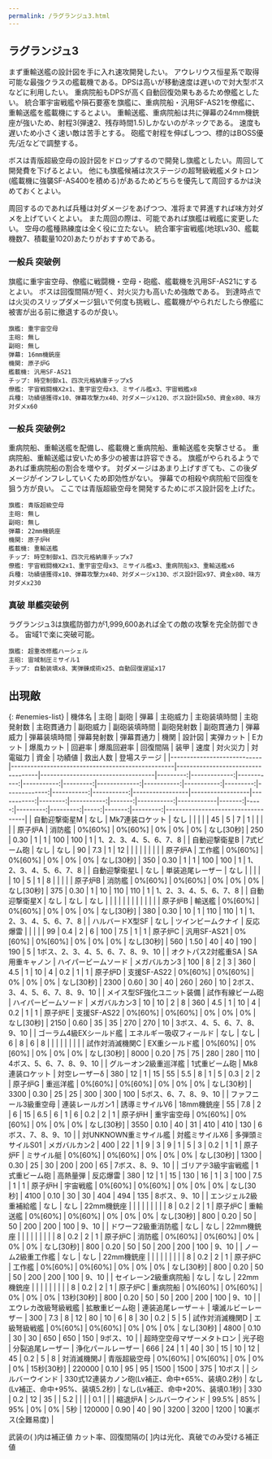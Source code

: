 ```yaml
---
permalink: /ラグランジュ3.html
---
```

## ラグランジュ3

まず重輸送艦の設計図を手に入れ速攻開発したい。
アウレリウス恒星系で取得可能な最強クラスの艦載機である。DPSは高いが移動速度は遅いので対大型ボスなどに利用したい。
重病院船もDPSが高く自動回復効果もあるため僚艦としたい。
統合軍宇宙戦艦や隕石要塞を旗艦に、重病院船・汎用SF-AS21を僚艦に、重輸送艦を艦載機にするとよい。
重輸送艦、重病院船は共に弾幕の24mm機銃座が強いため、射程3(弾速2、残存時間1.5)しかないのがネックである。
速度も遅いため小さく速い敵は苦手とする。
砲艦で射程を伸ばしつつ、標的はBOSS優先/近などで調整する。

ボスは青版超級空母の設計図をドロップするので開発し旗艦としたい。周回して開発費を下げるとよい。
他にも旗艦候補は次ステージの超弩級戦艦メタトロン(艦載機に強襲SF-AS400を積める)があるためどちらを優先して周回するかは決めておくとよい。

周回するのであれば兵種は対ダメージをあげつつ、准将まで昇進すれば味方対ダメを上げていくとよい。
また周回の際は、可能であれば旗艦は戦艦に変更したい。
空母の艦種熟練度は全く役に立たない。
統合軍宇宙戦艦(地球Lv30、艦載機数7、積載量1020)あたりがおすすめである。

### 一般兵 突破例

旗艦に重宇宙空母、僚艦に戦闘機・空母・砲艦、艦載機を汎用SF-AS21にするとよい。
ボスは回復間隔が短く、対火災力も高いため強敵である。
到達時点では火災のスリップダメージ狙いで何度も挑戦し、艦載機がやられだしたら僚艦に被害が出る前に撤退するのが良い。

```
旗艦: 重宇宙空母
主砲: 無し
副砲: 無し
弾幕: 16mm機銃座
機関: 原子炉G
艦載機: 汎用SF-AS21
チップ: 時空制御x1、四次元格納庫チップx5
僚艦: 宇宙戦闘機X2x1、重宇宙空母x3、ミサイル艦x3、宇宙戦艦x8
兵種: 功績値獲得x10、弾幕攻撃力x40、対ダメージx120、ボス設計図x50、資金x80、味方対ダメx60
```

### 一般兵 突破例2

重病院船、重輸送艦を配備し、艦載機と重病院船、重輸送艦を突撃させる。
重病院船、重輸送艦は安いため多少の被害は許容できる。
旗艦がやられるようであれば重病院船の割合を増やす。
対ダメージはあまり上げすぎても、この後ダメージがインフレしていくため即効性がない。
弾幕での相殺や病院船で回復を狙う方が良い。
ここでは青版超級空母を開発するためにボス設計図を上げた。

```
旗艦: 青版超級空母
主砲: 無し
副砲: 無し
弾幕: 22mm機銃座
機関: 原子炉H
艦載機: 重輸送艦
チップ: 時空制御x1、四次元格納庫チップx7
僚艦: 宇宙戦闘機X2x1、重宇宙空母x3、ミサイル艦x3、重病院船x3、重輸送艦x6
兵種: 功績値獲得x10、弾幕攻撃力x40、対ダメージx130、ボス設計図x97、資金x80、味方対ダメx230
```

### 真破 単艦突破例

ラグランジュ3は旗艦防御力が1,999,600あれば全ての敵の攻撃を完全防御できる。
宙域1で楽に突破可能。

```
旗艦: 超重改修艦ハーシェル
主砲: 宙域制圧ミサイル1
チップ: 自動装填x8、実弾錬成術x25、自動回復遅延x17
```

## 出現敵

{: #enemies-list}
| 機体名                     | 主砲                                             | 副砲                              | 弾幕                              | 主砲威力 | 主砲装填時間 | 主砲発射数 | 主砲貫通力 | 副砲威力 | 副砲装填時間 | 副砲発射数 | 副砲貫通力 | 弾幕威力 | 弾幕装填時間 | 弾幕発射数 | 弾幕貫通力 | 機関            | 設計図           | 実弾カット | Eカット | 爆風カット | 回避率 | 爆風回避率 | 回復間隔   |   装甲 | 速度 | 対火災力 | 対電磁力 | 資金 | 功績値 | 救出人数 | 登場ステージ                      |
|----------------------------|--------------------------------------------------|-----------------------------------|-----------------------------------|---------:|-------------:|-----------:|-----------:|---------:|-------------:|-----------:|-----------:|---------:|-------------:|-----------:|-----------:|-----------------|------------------|-----------:|--------:|-----------:|-------:|-----------:|------------|-------:|-----:|---------:|---------:|-----:|-------:|---------:|-----------------------------------|
| 自動迎撃衛星M              | なし                                             | Mk7連装ロケット                   | なし                              |          |              |            |            |       45 |            5 |          7 |          1 |          |              |            |            | 原子炉A         | 消防艦           |    0%[60%] | 0%[60%] |         0% |     0% |         0% | なし[30秒] |    250 | 0.30 |        1 |        1 |  100 |    100 |        1 | 1、2、3、4、5、6、7、8            |
| 自動迎撃衛星B              | 7式ビーム砲                                      | なし                              | なし                              |       90 |          7.3 |          1 |         12 |          |              |            |            |          |              |            |            | 原子炉A         | 工作艦           |    0%[60%] | 0%[60%] |         0% |     0% |         0% | なし[30秒] |    350 | 0.30 |        1 |        1 |  100 |    100 |        1 | 1、2、3、4、5、6、7、8            |
| 自動迎撃衛星L              | なし                                             | 単装追尾レーザー                  | なし                              |          |              |            |            |       10 |            5 |          1 |          8 |          |              |            |            | 原子炉B         | 消防艦           |    0%[60%] | 0%[60%] |         0% |     0% |         0% | なし[30秒] |    375 | 0.30 |        1 |       10 |  110 |    110 |        1 | 1、2、3、4、5、6、7、8            |
| 自動迎撃衛星X              | なし                                             | なし                              | なし                              |          |              |            |            |          |              |            |            |          |              |            |            | 原子炉B         | 輸送艦           |    0%[60%] | 0%[60%] |         0% |     0% |         0% | なし[30秒] |    380 | 0.30 |       10 |        1 |  110 |    110 |        1 | 1、2、3、4、5、6、7、8            |
| ハルバードX型SF            | なし                                             | ツインビームクナイ                | 反応爆雷                          |          |              |            |            |       99 |          0.4 |          2 |          6 |      100 |          7.5 |          1 |          1 | 原子炉C         | 汎用SF-AS21      |    0%[60%] | 0%[60%] |         0% |     0% |         0% | なし[30秒] |    560 | 1.50 |       40 |       40 |  190 |    190 |        5 | 1ボス、2、3、4、5、6、7、8、9、10 |
| オクトパス2対艦重SA        | SA用重キャノン                                   | ハイパービームソード              | メガバルカン3                     |      100 |            8 |          2 |          3 |      360 |          4.5 |          1 |         10 |        4 |          0.2 |          1 |          1 | 原子炉D         | 支援SF-AS22      |    0%[60%] | 0%[60%] |         0% |     0% |         0% | なし[30秒] |   2300 | 0.60 |       30 |       40 |  260 |    260 |       10 | 2ボス、3、4、5、6、7、8、9、10    |
| メイス型SF強化ユニット装備 | 試作有線ビーム砲                                 | ハイパービームソード              | メガバルカン3                     |       10 |           10 |          2 |          8 |      360 |          4.5 |          1 |         10 |        4 |          0.2 |          1 |          1 | 原子炉E         | 支援SF-AS22      |    0%[60%] | 0%[60%] |         0% |     0% |         0% | なし[30秒] |   2150 | 0.60 |       35 |       35 |  270 |    270 |       10 | 3ボス、4、5、6、7、8、9、10       |
| ゴーラム4級EXシールド艦    | エネルギー吸収フィールド                         | なし                              | なし                              |        6 |            8 |          6 |          8 |          |              |            |            |          |              |            |            | 試作対消滅機関C | EX重シールド艦   |    0%[60%] | 0%[60%] |         0% |     0% |         0% | なし[30秒] |   8000 | 0.20 |       75 |       75 |  280 |    280 |      110 | 4ボス、5、6、7、8、9、10          |
| グルーオン2級重巡洋艦      | 1式重ビーム砲                                    | Mk8連装ロケット                   | 対空レーザーδ                    |      380 |           12 |          1 |         15 |       55 |          5.5 |          8 |          1 |        5 |          0.3 |          2 |          2 | 原子炉G         | 重巡洋艦         |    0%[60%] | 0%[60%] |         0% |     0% |         0% | なし[30秒] |   3300 | 0.30 |       25 |       25 |  300 |    300 |      100 | 5ボス、6、7、8、9、10             |
| ファフニール3級重空母      | 連装レールガン1                                  | 誘導ミサイルV6                    | 18mm機銃座                        |       55 |          7.8 |          2 |          6 |       15 |          6.5 |          6 |          1 |        6 |          0.2 |          2 |          1 | 原子炉H         | 重宇宙空母       |    0%[60%] | 0%[60%] |         0% |     0% |         0% | なし[30秒] |   3550 | 0.10 |       40 |       31 |  410 |    410 |      130 | 6ボス、7、8、9、10                |
| 対UNKNOWN重ミサイル艦      | 対艦ミサイルX6                                   | 多弾頭ミサイルS01                 | メガバルカン2                     |      400 |           22 |          1 |          9 |        3 |            9 |          1 |          5 |        3 |          0.2 |          1 |          1 | 原子炉F         | ミサイル艇       |    0%[60%] | 0%[60%] |         0% |     0% |         0% | なし[30秒] |   1300 | 0.30 |       25 |       30 |  200 |    200 |       65 | 7ボス、8、9、10                   |
| ゴリアテ3級宇宙戦艦        | 1式重ビーム砲                                    | 高熱量弾                          | 反応爆雷                          |      380 |           12 |          1 |         15 |      130 |           16 |          1 |          3 |      100 |          7.5 |          1 |          1 | 原子炉H         | 宇宙戦艦         |    0%[60%] | 0%[60%] |         0% |     0% |         0% | なし[30秒] |   4100 | 0.10 |       30 |       30 |  404 |    494 |      135 | 8ボス、9、10                      |
| エンジェル2級重補給艦      | なし                                             | なし                              | 22mm機銃座                        |          |              |            |            |          |              |            |            |        8 |          0.2 |          2 |          1 | 原子炉C         | 重輸送艦         |    0%[60%] | 0%[60%] |         0% |     0% |         0% | なし[30秒] |    800 | 0.20 |       50 |       50 |  200 |    200 |      100 | 9、10                             |
| ドワーフ2級重消防艦        | なし                                             | なし                              | 22mm機銃座                        |          |              |            |            |          |              |            |            |        8 |          0.2 |          2 |          1 | 原子炉C         | 消防艦           |    0%[60%] | 0%[60%] |         0% |     0% |         0% | なし[30秒] |    800 | 0.20 |       50 |       50 |  200 |    200 |      100 | 9、10                             |
| ノーム2級重工作艦          | なし                                             | なし                              | 22mm機銃座                        |          |              |            |            |          |              |            |            |        8 |          0.2 |          2 |          1 | 原子炉C         | 工作艦           |    0%[60%] | 0%[60%] |         0% |     0% |         0% | なし[30秒] |    800 | 0.20 |       50 |       50 |  200 |    200 |      100 | 9、10                             |
| セイレーン2級重病院船      | なし                                             | なし                              | 22mm機銃座                        |          |              |            |            |          |              |            |            |        8 |          0.2 |          2 |          1 | 原子炉C         | 重病院船         |    0%[60%] | 0%[60%] |         0% |     0% |         0% | 13秒[30秒] |    800 | 0.20 |       50 |       50 |  200 |    200 |      100 | 9、10                             |
| エウレカ改級弩級戦艦       | 拡散重ビーム砲                                   | 連装追尾レーザー＋                | 壊滅ルビーレーザー                |      300 |          7.3 |          8 |         12 |       80 |           10 |          6 |          8 |       30 |          0.2 |          5 |          5 | 試作対消滅機関D | エ級弩級戦艦     |    0%[60%] | 0%[60%] |         0% |     0% |         0% | なし[30秒] |   4800 | 0.10 |       30 |       30 |  650 |    650 |      150 | 9ボス、10                         |
| 超時空空母マザーメタトロン | 光子砲                                           | 分裂追尾レーザー                  | 浄化パールレーザー                |      666 |           24 |          1 |         40 |       30 |           15 |         10 |         12 |       45 |          0.2 |          5 |          8 | 対消滅機関J     | 青版超級空母     |    0%[60%] | 0%[60%] |         0% |     0% |         0% | 15秒[30秒] | 220000 | 0.10 |       95 |       95 | 1500 |   1500 |      375 | 10ボス                            |
| シルバーウインド           | 330式12連装カノン砲(Lv補正、命中+65%、装填0.2秒) | なし(Lv補正、命中+95%、装填5.2秒) | なし(Lv補正、命中+20%、装填0.1秒) |      330 |          0.2 |         12 |         35 |          |          5.2 |            |            |          |          0.1 |            |            | 縮退炉A         | シルバーウインド |      99.5% |     85% |        95% |     0% |         0% | 5秒        | 120000 | 0.90 |       40 |       90 | 3200 |   3200 |     1200 | 10裏ボス(全難易度)                |

武装の( )内は補正値
カット率、回復間隔の[ ]内は光化、真破でのみ受ける補正値
